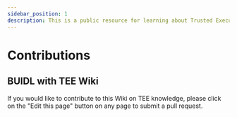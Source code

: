 ```yaml
---
sidebar_position: 1
description: This is a public resource for learning about Trusted Execution Environments (TEEs). Our aim is to provide comprehensive coverage of key concepts, research advancements, and real-world applications of TEEs.
---
```


# Contributions

## BUIDL with TEE Wiki

If you would like to contribute to this Wiki on TEE knowledge, please click on the "Edit this page" button on any page to submit a pull request.
